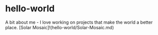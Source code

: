 # hello-world
A bit about me - I love working on projects that make the world a better place.
[Solar Mosaic]!(hello-world/Solar-Mosaic.md)
